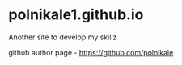 # polnikale1.github.io
Another site to develop my skillz

github author page - https://github.com/polnikale
